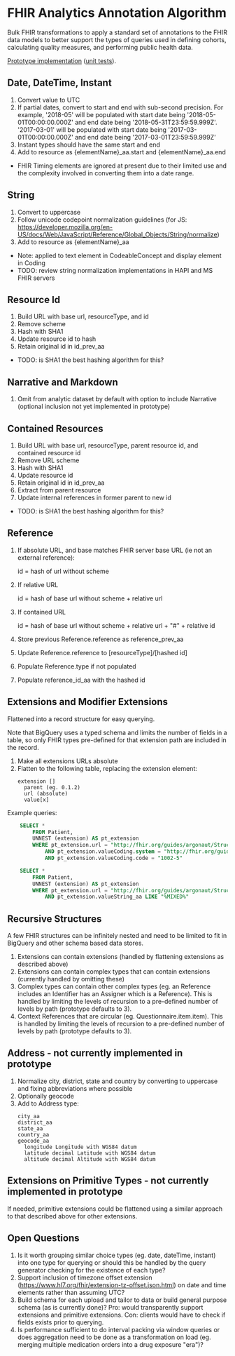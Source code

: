 # FHIR Analytics Annotation Algorithm

Bulk FHIR transformations to apply a standard set of annotations to the FHIR data models to better support the types of queries used in defining cohorts, calculating quality measures, and performing public health data. 

[Prototype implementation](./etl/src/augmentor.js) ([unit tests](./etl/test/augmentor.test.js)).

## Date, DateTime, Instant

1. Convert value to UTC
2. If partial dates, convert to start and end with sub-second precision. For example, '2018-05' will be populated with start date being '2018-05-01T00:00:00.000Z' and end date being '2018-05-31T23:59:59.999Z'. '2017-03-01' will be populated with start date being '2017-03-01T00:00:00.000Z' and end date being '2017-03-01T23:59:59.999Z'
3. Instant types should have the same start and end
4. Add to resource as {elementName}_aa.start and {elementName}_aa.end

* FHIR Timing elements are ignored at present due to their limited use and the complexity involved in converting them into a date range.

## String

1. Convert to uppercase
2. Follow unicode codepoint normalization guidelines (for JS: https://developer.mozilla.org/en-US/docs/Web/JavaScript/Reference/Global_Objects/String/normalize)
3. Add to resource as {elementName}_aa

* Note: applied to text element in CodeableConcept and display element in Coding
* TODO: review  string normalization implementations in HAPI and MS FHIR servers

## Resource Id

1. Build URL with base url, resourceType, and id
2. Remove scheme 
3. Hash with SHA1
4. Update resource id to hash
5. Retain original id in id_prev_aa

* TODO: is SHA1 the best hashing algorithm for this?

## Narrative and Markdown

1. Omit from analytic dataset by default with option to include Narrative (optional inclusion not yet implemented in prototype)

## Contained Resources

1. Build URL with base url, resourceType, parent resource id, and contained resource id
2. Remove URL scheme 
3. Hash with SHA1
4. Update resource id
5. Retain original id in id_prev_aa
6. Extract from parent resource
7. Update internal references in former parent to new id

* TODO: is SHA1 the best hashing algorithm for this?

## Reference

1. If absolute URL, and base matches FHIR server base URL (ie not an external reference):

	id = hash of url without scheme

2. If relative URL

	id = hash of base url without scheme + relative url 

3. If contained URL

	id = hash of base url without scheme + relative url + "#" + relative id

4. Store previous Reference.reference as reference_prev_aa
5. Update Reference.reference to [resourceType]/[hashed id]
6. Populate Reference.type if not populated
7. Populate reference_id_aa with the hashed id

## Extensions and Modifier Extensions 

Flattened into a record structure for easy querying. 
 
Note that BigQuery uses a typed schema and limits the number of fields in a table, so only FHIR types pre-defined for that extension path are included in the record.

1. Make all extensions URLs absolute
2. Flatten to the following table, replacing the extension element:
   ```
   extension []
     parent (eg. 0.1.2)
	 url (absolute)
     value[x]
   ```
Example queries:
```sql
	SELECT * 
		FROM Patient,
		UNNEST (extension) AS pt_extension
		WHERE pt_extension.url = "http://fhir.org/guides/argonaut/StructureDefinition/argo-race/ombCategory"
			AND pt_extension.valueCoding.system = "http://fhir.org/guides/argonaut/v3/Race"
			AND pt_extension.valueCoding.code = "1002-5"

	SELECT * 
		FROM Patient,
		UNNEST (extension) AS pt_extension
		WHERE pt_extension.url = "http://fhir.org/guides/argonaut/StructureDefinition/argo-race/text"
			AND pt_extension.valueString_aa LIKE "%MIXED%"
```

## Recursive Structures

A few FHIR structures can be infinitely nested and need to be limited to fit in BigQuery and other schema based data stores.

1. Extensions can contain extensions (handled by flattening extensions as described above)
2. Extensions can contain complex types that can contain extensions (currently handled by omitting these)
3. Complex types can contain other complex types (eg. an Reference includes an Identifier has an Assigner which is a Reference). This is handled by limiting the levels of recursion to a pre-defined number of levels by path (prototype defaults to 3).
4. Context References that are circular (eg. Questionnaire.item.item). This is handled by limiting the levels of recursion to a pre-defined number of levels by path (prototype defaults to 3).

## Address - not currently implemented in prototype

1. Normalize city, district, state and country by converting to uppercase and fixing abbreviations where possible
2. Optionally geocode 
3. Add to Address type:
    ```
	city_aa
	district_aa
	state_aa
	country_aa
	geocode_aa
	  longitude Longitude with WGS84 datum
	  latitude decimal Latitude with WGS84 datum
	  altitude decimal Altitude with WGS84 datum
    ```
## Extensions on Primitive Types - not currently implemented in prototype

If needed, primitive extensions could be flattened using a similar approach to that described above for other extensions.


## Open Questions

1. Is it worth grouping similar choice types (eg. date, dateTime, instant) into one type for querying or should this be handled by the query generator checking for the existence of each type?
2. Support inclusion of timezone offset extension (https://www.hl7.org/fhir/extension-tz-offset.json.html) on date and time elements rather than assuming UTC?
3. Build schema for each upload and tailor to data or build general purpose schema (as is currently done)? Pro: would transparently support extensions and primitive extensions. Con: clients would have to check if fields exists prior to querying.
4. Is performance sufficient to do interval packing via window queries or does aggregation need to be done as a transformation on load (eg. merging multiple medication orders into a drug exposure "era")?